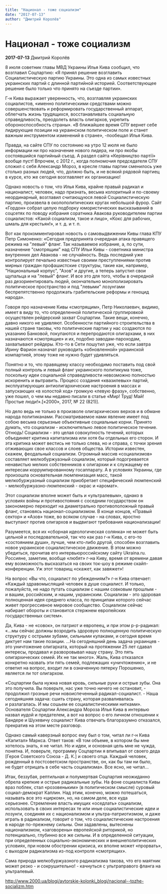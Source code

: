 ```yaml
---
title: "Национал - тоже социализм"
date: "2017-07-13"
author: "Дмитрий Королёв"
---
```


# Национал - тоже социализм

**2017-07-13** Дмитрий Королёв

8 июля советник главы МВД Украины Илья Кива сообщил, что возглавил Соцпартию: «Я принял решение возглавить Социалистическую партию Украины. Это одна из самых известных украинских партий с длинной партийной историей. Соответствующее решение было только что принято на съезде партии».

Г-н Кива выражает уверенность, что, возглавляя украинских социалистов, «именно политическими средствами можно совершенствовать и реформировать государственный аппарат, облегчать жизнь трудящихся, восстанавливать социальную справедливость, преодолеть власть олигархов, укрепить обороноспособность страны». «В ближайшее время СПУ вернет себе лидирующие позиции на украинском политическом поле и станет важным инструментом изменений в стране», -пообещал Илья Кива. 

Правда, на сайте СПУ по состоянию на утро 12 июля не было информации ни про назначение нового лидера, ни про якобы состоявшийся партийный съезд. А раздел сайта «Керівництво партії» вообще пуст! Впрочем, с 2012 г., когда полномочия председателя СПУ сложил с себя Александр Мороз, в кресле главы партии сменилось уже столько разных людей, что, должно быть, и не всякий рядовой партиец в курсе, кто же сегодня возглавляет их организацию!

Однако новость о том, что Илья Кива, крайне правый радикал и националист, человек, надо признать, весьма колоритный и по-своему неординарный, возглавил считающуюся левой Социалистическую партию, произвела в околополитических кругах небольшой фурор. Сайт «Гордон» собрал целую подборку юмористических высказываний в соцсетях по поводу избрания соратника Авакова руководителем партии социалистов: «Какой социализм, такое и лицо», «Кокс для рабочих, шмаль для крестьян!», и т. д. и т. п.  

Вот как прокомментировал новость о самовыдвижении Кивы глава КПУ Петр Симоненко: «Сегодня предпринята очередная атака правящего режима на "левый" фланг. Так называемое избрание, а, по сути, назначение "смотрящим" над СПУ Ильи Кивы - советника министра внутренних дел Авакова - не случайность. Ведь последний уже контролирует печально известные своими преступлениями против мирных граждан профашистские структуры, такие как, например, "Национальный корпус", "Азов" и другие, а теперь запустил свои щупальца и на "левый" фланг. И все это для того, чтобы в очередной раз дезориентировать людей, окончательно монополизировать политическое пространство и под "левыми" лозунгами беспрепятственно продолжать грабительские реформы и геноцид народа». 

Говоря про назначение Кивы «смотрящим», Петр Николаевич, видимо, имеет в виду то, что определенной политической группировкой осуществлен рейдерский захват Соцпартии. Такие вещи, конечно, давно никого не удивляют. Особенности партийного строительства в нашей стране таковы, что политические партии у нас создаются по указанию Банковой, покупаются и перепродаются олигархами, в них назначаются «смотрящие» и их, подобно заводам-пароходам, захватывают рейдеры. Кто-то в Сети пошутил уже, что если завтра Ирину Фарион назначат руководить «обновленной» украинской компартией, этому тоже не нужно будет удивляться.

Понятно и то, что правящему классу необходимо поставить под свой полный контроль и левый фланг украинского политикума тоже, поскольку идеи социальной справедливости невозможно полностью искоренить и вытравить. Процесс создания «квазилевых» партий, эксплуатирующих антиолигархические настроения в массах и запускающих «в холостой ход» громкую «левую фразу», собственно, уже пошел, о чем мы недавно писали в статье «Мир! Труд! Май! Простые люди!».[«2000», 2017, № 22 (821)].

Но дело ведь не только в произволе олигархических верхов и в обмане народа политиканами. Рассматриваемое нами явление имеет под собою весьма серьезные объективные социальные корни. Принято думать, что социализм - исключительно левое политическое течение. Отнюдь! Социализм - это целая совокупность течений, которых объединяет критика капитализма или хотя бы отдельных его сторон. И эта критика может вестись не только слева, но и справа, с точки зрения отживающих свое классов и слоев общества. Истории известен, скажем, феодальный социализм. Огромный массив «социализмов» составляет мелкобуржуазный социализм, который подогревается ненавистью мелких собственников к олигархии и к служащему ее интересам коррумпированному госаппарату. А в условиях Украины, где произошла основательная люмпенизация масс, такой мелкобуржуазный социализм приобретает специфический люмпенский - мелкобуржуазно-люмпенский - окрас и «аромат».

Этот социализм вполне может быть и «ультралевым», однако в условиях войны и противостояния с соседним государством он закономерно переходит на диаметрально противоположный правый фланг, становясь национал-социализмом. В конце концов, «Правый сектор» и «Азов» тоже, во всяком случае - на словах, яростно выступают против олигархов и выдвигают требования национализации!

Разумеется, вся их «сборная идеологическая солянка» не может быть цельной и последовательной, так что как раз г-н Кива, с его-то «состоянием души», лучше, чем кто-либо другой, способен возглавить новое украинское социалистическое движение. В этом можно убедиться, прочитав его интервьюроссийскому сайту Ukraina.ru. Россияне, заметим, вообще «любят» г-на Киву, время от времени давая ему возможность высказаться на своих ток-шоу в режиме скайп-конференции. Уж этот товарищ «скажет, как завяжет»!

На вопрос «Вы что, социалист по убеждениям?» г-н Кива отвечает: «Каждый здравомыслящий человек в душе социалист. И только, пожалуйста, не надо путать социализм с нашим совковым прошлым - и вашим, российским, и нашим, украинским. Социализм - это здоровая полноценная идея среднего класса, по принципам которого сейчас живет прогрессивное мировое сообщество. Социализм сейчас набирает обороты и становится стержнем европейских государственных систем».

Да, Кива - не «совок», он патриот и европеец, и при этом р-р-радикал: «...мы сейчас должны возродить здоровую полноценную политическую структуру с острыми зубами, сильными кулаками, и сегодня время диктует нам такие позиции. ...На сегодняшний день задача украинцев - это уничтожение олигархата, который на протяжении 25 лет сдавал интересы, продавал и разворовывал нашу страну. Это пять олигархических семей. Их не так много». Жаль, Кива отказался конкретно назвать эти пять семей, подлежащих «уничтожению», и не ответил на вопрос, входит ли в означенную пятерку Порошенко, является ли тот олигархом.

«Соцпартии была нужна новая кровь, сильные руки и острые зубы. Она это получила. Вы поверьте, нас уже точно ничего не остановит, - продолжил грозные речи новоиспеченный радикал-социалист. - Наша сегодняшняя задача: сшить страну, которая разваливалась и разлагалась. И мы сошьем ее социалистическими нитками». Основателя Соцпартии Александра Мороза Илья Кива в интервью назвал иудой и предателем, а вот на вопрос о его личном отношении к Бандере и Шухевичу социалист Кива отвечать благоразумно отказался, прекратив на этом месте разговор.



Однако самый каверзный вопрос ему был о том, читал ли г-н Кива «Капитал» Маркса. Ответ таков: «В том объеме, в котором бы мне хотелось знать, я не читал. Но и идеи, и основная цель мне не чужда, понятна. И, поверьте, программу Соцпартии я впитывал от своего деда [Героя Советского Союза - Д. К.] и своего отца. Каждый человек, рожденный в постсоветском пространстве, он, как бы там ни было, не будет отрицать в себе часть социализма». Все ясно, не читал...

Итак, беззубая, рептильная и полумертвая Соцпартия неожиданно обрела крепкие и острые радикальные зубы. На фоне социалиста Кивы враз поблек, стал «розовеньким» (в политическом смысле) суровый социал-демократ Каплин. Над этим, конечно, можно потешаться, называть все это «цирком», но, на самом деле, все куда серьезнее. Стремление власть имущих «оседлать» социализм, использовать в своих интересах те или иные социалистические идеи и лозунги, соединяя их с национализмом и ультра-патриотизмом, и даже играть в радикализм, говорит о том, что социалистические настроения в народе по-прежнему сильны. Они задавлены, вытеснены национализмом, «заговорены» европейской риторикой, но потенциально, глубинно все же сильны. И в определенной ситуации, при определенных социально-экономических и внешнеполитических условиях, при новом обострении кризиса, их вполне может «прорвать», с выходом радикализма из-под контроля «смотрящих».

Сама природа мелкобуржуазного радикализма такова, что его маятник может резко - и сокрушительно! - качнуться с ультраправого фланга на ультралевый.









http://www.2000.ua/blogi/avtorskie-kolonki_blogi/nacional--tozhe-socializm.htm